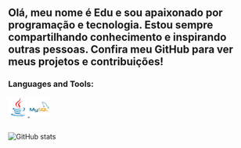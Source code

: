 ## Olá, meu nome é Edu e sou apaixonado por programação e tecnologia. Estou sempre compartilhando conhecimento e inspirando outras pessoas. Confira meu GitHub para ver meus projetos e contribuições!

<h3 align="left">Languages and Tools:</h3>
<p align="left"> <a href="https://www.java.com" target="_blank" rel="noreferrer"> <img src="https://raw.githubusercontent.com/devicons/devicon/master/icons/java/java-original.svg" alt="java" width="40" height="40"/> </a> <a href="https://www.mysql.com/" target="_blank" rel="noreferrer"> <img src="https://raw.githubusercontent.com/devicons/devicon/master/icons/mysql/mysql-original-wordmark.svg" alt="mysql" width="40" height="40"/> </a> </p>

 ##

 ![GitHub stats](https://github-readme-stats.vercel.app/api?username=NoobzinhoFLAME&count_private=true&show_icons=true&theme=dracula)
